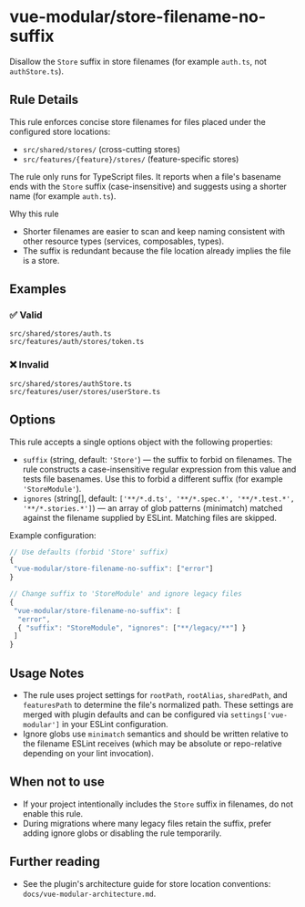 # vue-modular/store-filename-no-suffix

Disallow the `Store` suffix in store filenames (for example `auth.ts`, not `authStore.ts`).

## Rule Details

This rule enforces concise store filenames for files placed under the configured store locations:

- `src/shared/stores/` (cross-cutting stores)
- `src/features/{feature}/stores/` (feature-specific stores)

The rule only runs for TypeScript files. It reports when a file's basename ends with the `Store` suffix (case-insensitive) and suggests using a shorter name (for example `auth.ts`).

Why this rule

- Shorter filenames are easier to scan and keep naming consistent with other resource types (services, composables, types).
- The suffix is redundant because the file location already implies the file is a store.

## Examples

### ✅ Valid

```text
src/shared/stores/auth.ts
src/features/auth/stores/token.ts
```

### ❌ Invalid

```text
src/shared/stores/authStore.ts
src/features/user/stores/userStore.ts
```

## Options

This rule accepts a single options object with the following properties:

- `suffix` (string, default: `'Store'`) — the suffix to forbid on filenames. The rule constructs a case-insensitive regular expression from this value and tests file basenames. Use this to forbid a different suffix (for example `'StoreModule'`).
- `ignores` (string[], default: `['**/*.d.ts', '**/*.spec.*', '**/*.test.*', '**/*.stories.*']`) — an array of glob patterns (minimatch) matched against the filename supplied by ESLint. Matching files are skipped.

Example configuration:

```js
// Use defaults (forbid 'Store' suffix)
{
 "vue-modular/store-filename-no-suffix": ["error"]
}

// Change suffix to 'StoreModule' and ignore legacy files
{
 "vue-modular/store-filename-no-suffix": [
  "error",
  { "suffix": "StoreModule", "ignores": ["**/legacy/**"] }
 ]
}
```

## Usage Notes

- The rule uses project settings for `rootPath`, `rootAlias`, `sharedPath`, and `featuresPath` to determine the file's normalized path. These settings are merged with plugin defaults and can be configured via `settings['vue-modular']` in your ESLint configuration.
- Ignore globs use `minimatch` semantics and should be written relative to the filename ESLint receives (which may be absolute or repo-relative depending on your lint invocation).

## When not to use

- If your project intentionally includes the `Store` suffix in filenames, do not enable this rule.
- During migrations where many legacy files retain the suffix, prefer adding ignore globs or disabling the rule temporarily.

## Further reading

- See the plugin's architecture guide for store location conventions: `docs/vue-modular-architecture.md`.
